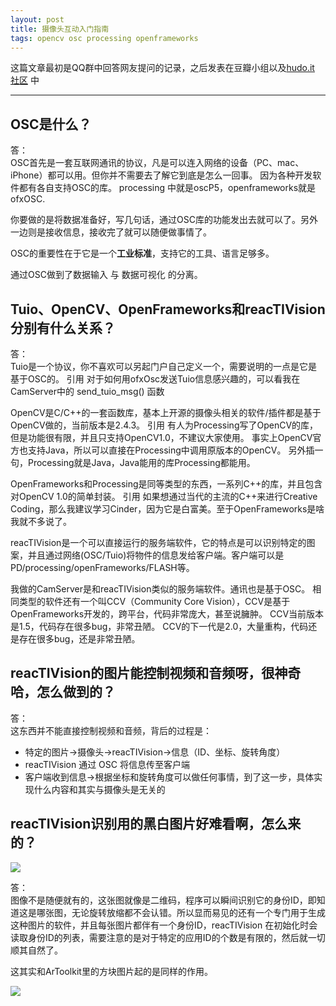 ```yaml
---
layout: post
title: 摄像头互动入门指南
tags: opencv osc processing openframeworks
---
```


这篇文章最初是QQ群中回答网友提问的记录，之后发表在豆瓣小组以及[hudo.it 社区](http://www.hudo.it/index.php/topic,16.0.html) 中

------------

OSC是什么？ 
---
答：   
OSC首先是一套互联网通讯的协议，凡是可以连入网络的设备（PC、mac、iPhone）都可以用。但你并不需要去了解它到底是怎么一回事。 
因为各种开发软件都有各自支持OSC的库。
processing 中就是oscP5，openframeworks就是ofxOSC. 




你要做的是将数据准备好，写几句话，通过OSC库的功能发出去就可以了。另外一边则是接收信息，接收完了就可以随便做事情了。 

OSC的重要性在于它是一个**工业标准**，支持它的工具、语言足够多。

通过OSC做到了数据输入 与 数据可视化 的分离。 

Tuio、OpenCV、OpenFrameworks和reacTIVision分别有什么关系？ 
---
答：   
Tuio是一个协议，你不喜欢可以另起门户自己定义一个，需要说明的一点是它是基于OSC的。 
引用
对于如何用ofxOsc发送Tuio信息感兴趣的，可以看我在CamServer中的 send_tuio_msg() 函数

OpenCV是C/C++的一套函数库，基本上开源的摄像头相关的软件/插件都是基于OpenCV做的，当前版本是2.4.3。 
引用
有人为Processing写了OpenCV的库，但是功能很有限，并且只支持OpenCV1.0，不建议大家使用。
事实上OpenCV官方也支持Java，所以可以直接在Processing中调用原版本的OpenCV。
另外插一句，Processing就是Java，Java能用的库Processing都能用。

OpenFrameworks和Processing是同等类型的东西，一系列C++的库，并且包含对OpenCV 1.0的简单封装。 
引用
如果想通过当代的主流的C++来进行Creative Coding，那么我建议学习Cinder，因为它是白富美。至于OpenFrameworks是啥我就不多说了。

reacTIVision是一个可以直接运行的服务端软件，它的特点是可以识别特定的图案，并且通过网络(OSC/Tuio)将物件的信息发给客户端。客户端可以是PD/processing/openFrameworks/FLASH等。 

我做的CamServer是和reacTIVision类似的服务端软件。通讯也是基于OSC。 
相同类型的软件还有一个叫CCV（Community Core Vision），CCV是基于OpenFrameworks开发的，跨平台，代码非常庞大，甚至说臃肿。 
CCV当前版本是1.5，代码存在很多bug，非常丑陋。
CCV的下一代是2.0，大量重构，代码还是存在很多bug，还是非常丑陋。

reacTIVision的图片能控制视频和音频呀，很神奇哈，怎么做到的？ 
---
答：  
这东西并不能直接控制视频和音频，背后的过程是：   

- 特定的图片->摄像头->reacTIVision->信息（ID、坐标、旋转角度）    
- reacTIVision 通过 OSC 将信息传至客户端    
- 客户端收到信息->根据坐标和旋转角度可以做任何事情，到了这一步，具体实现什么内容和其实与摄像头是无关的

reacTIVision识别用的黑白图片好难看啊，怎么来的？ 
---
![](http://reactivision.sourceforge.net/thumbs/reactivision02.png)

答：  
图像不是随便就有的，这张图就像是二维码，程序可以瞬间识别它的身份ID，即知道这是哪张图，无论旋转放缩都不会认错。所以显而易见的还有一个专门用于生成这种图片的软件，并且每张图片都伴有一个身份ID，reacTIVision 在初始化时会读取身份ID的列表，需要注意的是对于特定的应用ID的个数是有限的，然后就一切顺其自然了。

这其实和ArToolkit里的方块图片起的是同样的作用。 

![](http://www.hitl.washington.edu/artoolkit/images/nakaohome.jpg)

